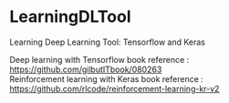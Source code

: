 # LearningDLTool
Learning Deep Learning Tool: Tensorflow and Keras

Deep learning with Tensorflow book reference : https://github.com/gilbutITbook/080263 <br>
Reinforcement learning with Keras book reference : https://github.com/rlcode/reinforcement-learning-kr-v2
